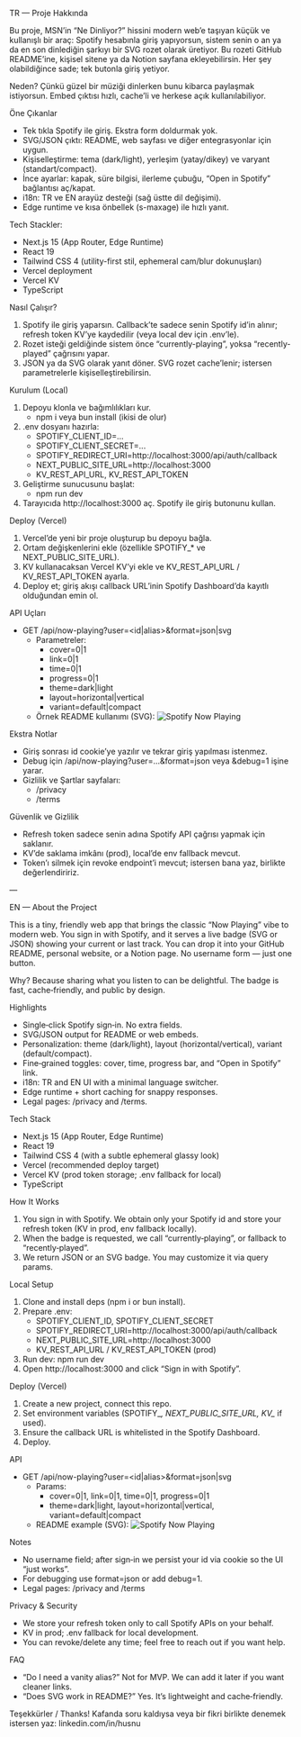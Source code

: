 TR — Proje Hakkında

Bu proje, MSN’in “Ne Dinliyor?” hissini modern web’e taşıyan küçük ve kullanışlı bir araç: Spotify hesabınla giriş yapıyorsun, sistem senin o an ya da en son dinlediğin şarkıyı bir SVG rozet olarak üretiyor. Bu rozeti GitHub README’ine, kişisel sitene ya da Notion sayfana ekleyebilirsin. Her şey olabildiğince sade; tek butonla giriş yetiyor.

Neden? Çünkü güzel bir müziği dinlerken bunu kibarca paylaşmak istiyorsun. Embed çıktısı hızlı, cache’li ve herkese açık kullanılabiliyor.

Öne Çıkanlar
- Tek tıkla Spotify ile giriş. Ekstra form doldurmak yok.
- SVG/JSON çıktı: README, web sayfası ve diğer entegrasyonlar için uygun.
- Kişiselleştirme: tema (dark/light), yerleşim (yatay/dikey) ve varyant (standart/compact).
- İnce ayarlar: kapak, süre bilgisi, ilerleme çubuğu, “Open in Spotify” bağlantısı aç/kapat.
- i18n: TR ve EN arayüz desteği (sağ üstte dil değişimi).
- Edge runtime ve kısa önbellek (s-maxage) ile hızlı yanıt.

Tech Stackler: 
- Next.js 15 (App Router, Edge Runtime)
- React 19
- Tailwind CSS 4 (utility-first stil, ephemeral cam/blur dokunuşları)
- Vercel deployment
- Vercel KV
- TypeScript

Nasıl Çalışır?
1) Spotify ile giriş yaparsın. Callback’te sadece senin Spotify id’in alınır; refresh token KV’ye kaydedilir (veya local dev için .env’le).
2) Rozet isteği geldiğinde sistem önce “currently-playing”, yoksa “recently-played” çağrısını yapar.
3) JSON ya da SVG olarak yanıt döner. SVG rozet cache’lenir; istersen parametrelerle kişiselleştirebilirsin.

Kurulum (Local)
1) Depoyu klonla ve bağımlılıkları kur.
   - npm i veya bun install (ikisi de olur)
2) .env dosyanı hazırla:
   - SPOTIFY_CLIENT_ID=...
   - SPOTIFY_CLIENT_SECRET=...
   - SPOTIFY_REDIRECT_URI=http://localhost:3000/api/auth/callback
   - NEXT_PUBLIC_SITE_URL=http://localhost:3000
   - KV_REST_API_URL, KV_REST_API_TOKEN
3) Geliştirme sunucusunu başlat:
   - npm run dev
4) Tarayıcıda http://localhost:3000 aç. Spotify ile giriş butonunu kullan.

Deploy (Vercel)
1) Vercel’de yeni bir proje oluşturup bu depoyu bağla.
2) Ortam değişkenlerini ekle (özellikle SPOTIFY_* ve NEXT_PUBLIC_SITE_URL).
3) KV kullanacaksan Vercel KV’yi ekle ve KV_REST_API_URL / KV_REST_API_TOKEN ayarla.
4) Deploy et; giriş akışı callback URL’inin Spotify Dashboard’da kayıtlı olduğundan emin ol.

API Uçları
- GET /api/now-playing?user=<id|alias>&format=json|svg
  - Parametreler:
    - cover=0|1
    - link=0|1
    - time=0|1
    - progress=0|1
    - theme=dark|light
    - layout=horizontal|vertical
    - variant=default|compact
  - Örnek README kullanımı (SVG):
    ![Spotify Now Playing](https://now-playing-widget-one.vercel.app/api/now-playing?user=11141488580)


Ekstra Notlar
- Giriş sonrası id cookie’ye yazılır ve tekrar giriş yapılması istenmez.
- Debug için /api/now-playing?user=...&format=json veya &debug=1 işine yarar.
- Gizlilik ve Şartlar sayfaları:
  - /privacy
  - /terms

Güvenlik ve Gizlilik
- Refresh token sadece senin adına Spotify API çağrısı yapmak için saklanır.
- KV’de saklama imkânı (prod), local’de env fallback mevcut.
- Token’ı silmek için revoke endpoint’i mevcut; istersen bana yaz, birlikte değerlendiririz.

—

EN — About the Project

This is a tiny, friendly web app that brings the classic “Now Playing” vibe to modern web. You sign in with Spotify, and it serves a live badge (SVG or JSON) showing your current or last track. You can drop it into your GitHub README, personal website, or a Notion page. No username form — just one button.

Why? Because sharing what you listen to can be delightful. The badge is fast, cache‑friendly, and public by design.

Highlights
- Single‑click Spotify sign‑in. No extra fields.
- SVG/JSON output for README or web embeds.
- Personalization: theme (dark/light), layout (horizontal/vertical), variant (default/compact).
- Fine‑grained toggles: cover, time, progress bar, and “Open in Spotify” link.
- i18n: TR and EN UI with a minimal language switcher.
- Edge runtime + short caching for snappy responses.
- Legal pages: /privacy and /terms.

Tech Stack
- Next.js 15 (App Router, Edge Runtime)
- React 19
- Tailwind CSS 4 (with a subtle ephemeral glassy look)
- Vercel (recommended deploy target)
- Vercel KV (prod token storage; .env fallback for local)
- TypeScript

How It Works
1) You sign in with Spotify. We obtain only your Spotify id and store your refresh token (KV in prod, env fallback locally).
2) When the badge is requested, we call “currently‑playing”, or fallback to “recently‑played”.
3) We return JSON or an SVG badge. You may customize it via query params.

Local Setup
1) Clone and install deps (npm i or bun install).
2) Prepare .env:
   - SPOTIFY_CLIENT_ID, SPOTIFY_CLIENT_SECRET
   - SPOTIFY_REDIRECT_URI=http://localhost:3000/api/auth/callback
   - NEXT_PUBLIC_SITE_URL=http://localhost:3000
   - KV_REST_API_URL / KV_REST_API_TOKEN (prod)
3) Run dev: npm run dev
4) Open http://localhost:3000 and click “Sign in with Spotify”.

Deploy (Vercel)
1) Create a new project, connect this repo.
2) Set environment variables (SPOTIFY_*, NEXT_PUBLIC_SITE_URL, KV_* if used).
3) Ensure the callback URL is whitelisted in the Spotify Dashboard.
4) Deploy.

API
- GET /api/now-playing?user=<id|alias>&format=json|svg
  - Params:
    - cover=0|1, link=0|1, time=0|1, progress=0|1
    - theme=dark|light, layout=horizontal|vertical, variant=default|compact
  - README example (SVG):
    ![Spotify Now Playing](https://now-playing-widget-one.vercel.app/api/now-playing?user=11141488580)

Notes
- No username field; after sign‑in we persist your id via cookie so the UI “just works”.
- For debugging use format=json or add debug=1.
- Legal pages: /privacy and /terms

Privacy & Security
- We store your refresh token only to call Spotify APIs on your behalf.
- KV in prod; .env fallback for local development.
- You can revoke/delete any time; feel free to reach out if you want help.

FAQ
- “Do I need a vanity alias?” Not for MVP. We can add it later if you want cleaner links.
- “Does SVG work in README?” Yes. It’s lightweight and cache‑friendly.

Teşekkürler / Thanks!
Kafanda soru kaldıysa veya bir fikri birlikte denemek istersen yaz: linkedin.com/in/husnu
